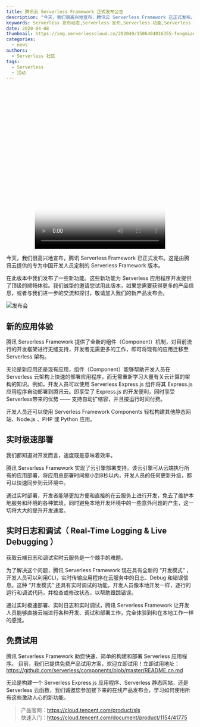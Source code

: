 ```yaml
---
title: 腾讯云 Serverless Framework 正式发布公告
description: "今天，我们很高兴地宣布，腾讯云 Serverless Framework 已正式发布。这是由腾讯云提供的专为中国开发人员定制的 Serverless Framework 版本。"
keywords: Serverless 发布动态,Serverless 发布,Serverless 功能,Serverless 特性
date: 2020-04-08
thumbnail: https://img.serverlesscloud.cn/202049/1586404016355-fengmian.jpg
categories:
  - news
authors:
  - Serverless 社区
tags:
  - Serverless
  - 活动  
---
```


<video src="https://img.serverlesscloud.cn/video/tencent_ga_video_overview_v2.mp4" poster="https://img.serverlesscloud.cn/202049/1586404696248-WechatIMG16.jpg" controls="controls" width="350" height="437" style="display: block;margin: 0 auto;">您的浏览器不支持播放该视频！</video>

今天，我们很高兴地宣布，腾讯 Serverless Framework 已正式发布。这是由腾讯云提供的专为中国开发人员定制的 Serverless Framework 版本。  

在此版本中我们发布了一些新功能。这些新功能为 Serverless 应用程序开发提供了顶级的顺畅体验。我们诚挚的邀请您试用此版本，如果您需要获得更多的产品信息，或者与我们进一步的交流和探讨，敬请加入我们的新产品发布会。  

![发布会](https://img.serverlesscloud.cn/202048/1586356400664-%E8%85%BE%E8%AE%AF%E4%BA%91%E5%8F%91%E5%B8%83%E4%BC%9A%2014.png)


## 新的应用体验 

腾讯 Serverless Framework 提供了全新的组件（Component）机制，对目前流行的开发框架进行无缝支持，开发者无需更多的工作，即可将现有的应用迁移至 Serverless 架构。 

无论是新应用还是现有应用，组件（Component）能够帮助开发人员在 Serverless 云架构上快速的部署应用程序，而无需重新学习大量有关云计算的架构的知识。例如，开发人员可以使用 Serverless Express.js 组件将其 Express.js 应用程序自动部署到腾讯云。即享受了 Express.js 的开发便利，同时享受Serverless带来的优势 —— 支持自动扩缩容，并且按运行时间付费。  

开发人员还可以使用 Serverless Framework Components 轻松构建其他静态网站、Node.js 、PHP 或 Python 应用。 

## 实时极速部署

我们都知道对开发而言，速度既是意味着效率。  

腾讯 Serverless Framework 实现了云引擎部署支持。该云引擎可从云端执行所有的应用部署，将应用总部署时间缩小到8秒以内，开发人员的任何更新升级，都可以快速同步到云环境中。 

通过实时部署，开发者能够更加方便和直接的在云服务上进行开发，免去了维护本地服务和环境的各种繁琐，同时避免本地开发环境中的一些意外问题的产生，这一切将大大的提升开发速度。  

## 实时日志和调试（ Real-Time Logging & Live Debugging ）

获取云端日志和调试实时云服务是一个棘手的难题。  

为了解决这个问题，腾讯 Serverless Framework 现在具有全新的 “开发模式” ，开发人员可以利用CLI，实时传输应用程序在云服务中的日志、Debug 和错误信息。这种 “开发模式” 还具有实时调试的功能，开发人员像本地开发一样，逐行的运行和调试代码，并检查或修改状态，以帮助跟踪错误。 

通过实时极速部署、实时日志和实时调试，腾讯 Serverless Framework 让开发人员能够直接云端进行各种开发、调试和部署工作，完全体验到和在本地工作一样的感觉。 

## 免费试用

腾讯 Serverless Framework 助您快速、简单的构建和部署 Serverless 应用程序。 目前，我们已提供免费产品试用方案，欢迎立即试用！立即试用地址：https://github.com/serverless/components/blob/master/README.cn.md  

无论是构建一个 Serverless Express.js 应用程序、Serverless 静态网站，还是 Serverless 云函数，我们诚邀您参加接下来的在线产品发布会，学习如何使用所有这些激动人心的新功能。  

> 产品官网：https://cloud.tencent.com/product/sls  
> 快速入门：https://cloud.tencent.com/document/product/1154/41775

